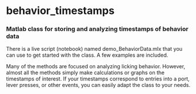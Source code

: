 # behavior_timestamps
### Matlab class for storing and analyzing timestamps of behavior data
There is a live script (notebook) named demo_BehaviorData.mlx that you can use to get started with the class. A few examples are included.

Many of the methods are focused on analyzing licking behavior. However, almost all the methods simply make calculations or graphs on the timestamps of interest. If your timestamps correspond to entries into a port, lever presses, or other events, you can easily adapt the class to your needs.
